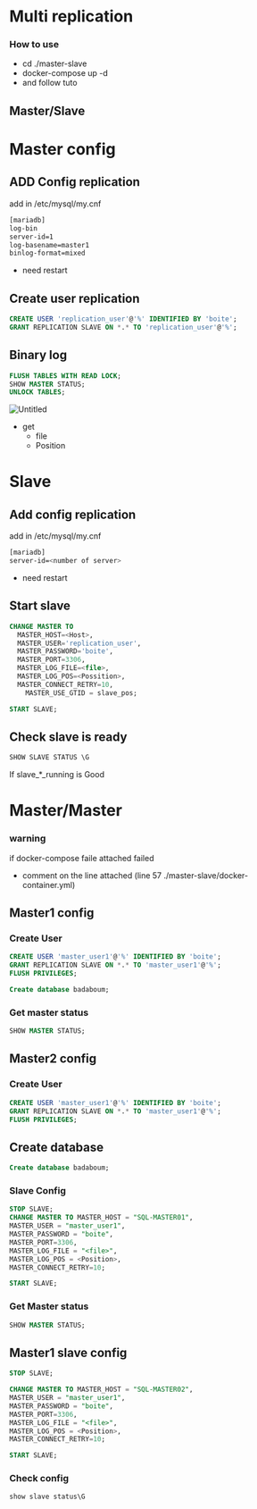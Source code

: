 # Multi replication

### How to use
- cd ./master-slave
- docker-compose up -d
- and follow tuto

## Master/Slave

# Master config

## ADD Config replication

add in /etc/mysql/my.cnf

```bash
[mariadb]
log-bin
server-id=1
log-basename=master1
binlog-format=mixed
```

- need restart

## Create user replication

```sql
CREATE USER 'replication_user'@'%' IDENTIFIED BY 'boite';
GRANT REPLICATION SLAVE ON *.* TO 'replication_user'@'%';
```

## Binary log

```sql
FLUSH TABLES WITH READ LOCK;
SHOW MASTER STATUS;
UNLOCK TABLES;
```

![Untitled](https://s3-us-west-2.amazonaws.com/secure.notion-static.com/879f9dca-5494-45bf-9bfd-9fbdb0ce053d/Untitled.png)

- get
    - file
    - Position

# Slave

## Add config  replication

add in /etc/mysql/my.cnf

```bash
[mariadb]
server-id=<number of server>
```

- need restart

## Start slave

```sql
CHANGE MASTER TO
  MASTER_HOST=<Host>,
  MASTER_USER='replication_user',
  MASTER_PASSWORD='boite',
  MASTER_PORT=3306,
  MASTER_LOG_FILE=<file>,
  MASTER_LOG_POS=<Possition>,
  MASTER_CONNECT_RETRY=10,
	MASTER_USE_GTID = slave_pos;

START SLAVE;
```

## Check slave is ready

```sql
SHOW SLAVE STATUS \G
```

If slave_*_running is Good


# Master/Master

### warning
if docker-compose faile attached failed
- comment on the line attached (line 57 ./master-slave/docker-container.yml)


## Master1 config

### Create User

```sql
CREATE USER 'master_user1'@'%' IDENTIFIED BY 'boite';
GRANT REPLICATION SLAVE ON *.* TO 'master_user1'@'%';
FLUSH PRIVILEGES;
```

```sql
Create database badaboum;
```

### Get master status

```sql
SHOW MASTER STATUS;
```

## Master2 config

### Create User

```sql
CREATE USER 'master_user1'@'%' IDENTIFIED BY 'boite';
GRANT REPLICATION SLAVE ON *.* TO 'master_user1'@'%';
FLUSH PRIVILEGES;
```

## Create database

```sql
Create database badaboum;
```

### Slave Config

```sql
STOP SLAVE;
CHANGE MASTER TO MASTER_HOST = "SQL-MASTER01",
MASTER_USER = "master_user1",
MASTER_PASSWORD = "boite",
MASTER_PORT=3306,
MASTER_LOG_FILE = "<file>",
MASTER_LOG_POS = <Position>,
MASTER_CONNECT_RETRY=10;

START SLAVE;
```

### Get Master status

```sql
SHOW MASTER STATUS;
```

## Master1 slave config

```sql
STOP SLAVE;

CHANGE MASTER TO MASTER_HOST = "SQL-MASTER02",
MASTER_USER = "master_user1",
MASTER_PASSWORD = "boite",
MASTER_PORT=3306,
MASTER_LOG_FILE = "<file>",
MASTER_LOG_POS = <Position>,
MASTER_CONNECT_RETRY=10;

START SLAVE;
```

### Check config

```sql
show slave status\G
```
